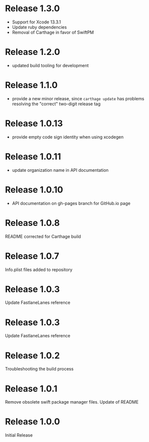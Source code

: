 # Release 1.3.0

- Support for Xcode 13.3.1
- Update ruby dependencies
- Removal of Carthage in favor of SwiftPM

# Release 1.2.0
- updated build tooling for development

# Release 1.1.0
- provide a new minor release, since `carthage update` has problems resolving the "correct" two-digit release tag

# Release 1.0.13
- provide empty code sign identity when using xcodegen

# Release 1.0.11
- update organization name in API documentation

# Release 1.0.10
- API documentation on gh-pages branch for GitHub.io page

# Release 1.0.8
README corrected for Carthage build

# Release 1.0.7
Info.plist files added to repository

# Release 1.0.3
Update FastlaneLanes reference

# Release 1.0.3
Update FastlaneLanes reference

# Release 1.0.2
Troubleshooting the build process

# Release 1.0.1
Remove obsolete swift package manager files. Update of README

# Release 1.0.0
Initial Release


